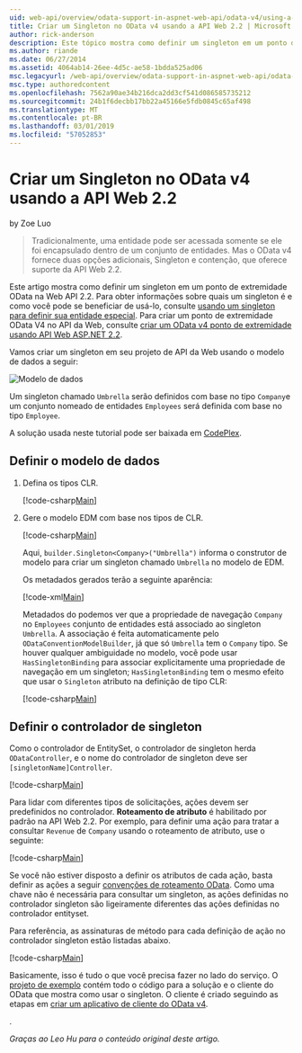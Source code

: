 ```yaml
---
uid: web-api/overview/odata-support-in-aspnet-web-api/odata-v4/using-a-singleton-in-an-odata-endpoint-in-web-api-22
title: Criar um Singleton no OData v4 usando a API Web 2.2 | Microsoft Docs
author: rick-anderson
description: Este tópico mostra como definir um singleton em um ponto de extremidade OData na Web API 2.2.
ms.author: riande
ms.date: 06/27/2014
ms.assetid: 4064ab14-26ee-4d5c-ae58-1bdda525ad06
msc.legacyurl: /web-api/overview/odata-support-in-aspnet-web-api/odata-v4/using-a-singleton-in-an-odata-endpoint-in-web-api-22
msc.type: authoredcontent
ms.openlocfilehash: 7562a90ae34b216dca2dd3cf541d086585735212
ms.sourcegitcommit: 24b1f6decbb17bb22a45166e5fdb0845c65af498
ms.translationtype: MT
ms.contentlocale: pt-BR
ms.lasthandoff: 03/01/2019
ms.locfileid: "57052853"
---
```

<a name="create-a-singleton-in-odata-v4-using-web-api-22"></a>Criar um Singleton no OData v4 usando a API Web 2.2
====================
by Zoe Luo

> Tradicionalmente, uma entidade pode ser acessada somente se ele foi encapsulado dentro de um conjunto de entidades. Mas o OData v4 fornece duas opções adicionais, Singleton e contenção, que oferece suporte da API Web 2.2.


Este artigo mostra como definir um singleton em um ponto de extremidade OData na Web API 2.2. Para obter informações sobre quais um singleton é e como você pode se beneficiar de usá-lo, consulte [usando um singleton para definir sua entidade especial](https://blogs.msdn.com/b/odatateam/archive/2014/03/05/use-singleton-to-define-your-special-entity.aspx). Para criar um ponto de extremidade OData V4 no API da Web, consulte [criar um OData v4 ponto de extremidade usando API Web ASP.NET 2.2](create-an-odata-v4-endpoint.md). 

Vamos criar um singleton em seu projeto de API da Web usando o modelo de dados a seguir:

![Modelo de dados](using-a-singleton-in-an-odata-endpoint-in-web-api-22/_static/image1.png)

Um singleton chamado `Umbrella` serão definidos com base no tipo `Company`e um conjunto nomeado de entidades `Employees` será definida com base no tipo `Employee`.

A solução usada neste tutorial pode ser baixada em [CodePlex](http://aspnet.codeplex.com/sourcecontrol/latest#Samples/WebApi/OData/v4/ODataSingletonSample/).

## <a name="define-the-data-model"></a>Definir o modelo de dados

1. Defina os tipos CLR.

    [!code-csharp[Main](using-a-singleton-in-an-odata-endpoint-in-web-api-22/samples/sample1.cs)]
2. Gere o modelo EDM com base nos tipos de CLR.

    [!code-csharp[Main](using-a-singleton-in-an-odata-endpoint-in-web-api-22/samples/sample2.cs)]

    Aqui, `builder.Singleton<Company>("Umbrella")` informa o construtor de modelo para criar um singleton chamado `Umbrella` no modelo de EDM.

    Os metadados gerados terão a seguinte aparência:

    [!code-xml[Main](using-a-singleton-in-an-odata-endpoint-in-web-api-22/samples/sample3.xml)]

    Metadados do podemos ver que a propriedade de navegação `Company` no `Employees` conjunto de entidades está associado ao singleton `Umbrella`. A associação é feita automaticamente pelo `ODataConventionModelBuilder`, já que só `Umbrella` tem o `Company` tipo. Se houver qualquer ambiguidade no modelo, você pode usar `HasSingletonBinding` para associar explicitamente uma propriedade de navegação em um singleton; `HasSingletonBinding` tem o mesmo efeito que usar o `Singleton` atributo na definição de tipo CLR:

    [!code-csharp[Main](using-a-singleton-in-an-odata-endpoint-in-web-api-22/samples/sample4.cs)]

## <a name="define-the-singleton-controller"></a>Definir o controlador de singleton

Como o controlador de EntitySet, o controlador de singleton herda `ODataController`, e o nome do controlador de singleton deve ser `[singletonName]Controller`.

[!code-csharp[Main](using-a-singleton-in-an-odata-endpoint-in-web-api-22/samples/sample5.cs)]

Para lidar com diferentes tipos de solicitações, ações devem ser predefinidos no controlador. **Roteamento de atributo** é habilitado por padrão na API Web 2.2. Por exemplo, para definir uma ação para tratar a consultar `Revenue` de `Company` usando o roteamento de atributo, use o seguinte:

[!code-csharp[Main](using-a-singleton-in-an-odata-endpoint-in-web-api-22/samples/sample6.cs)]

Se você não estiver disposto a definir os atributos de cada ação, basta definir as ações a seguir [convenções de roteamento OData](../odata-routing-conventions.md). Como uma chave não é necessária para consultar um singleton, as ações definidas no controlador singleton são ligeiramente diferentes das ações definidas no controlador entityset.

Para referência, as assinaturas de método para cada definição de ação no controlador singleton estão listadas abaixo.

[!code-csharp[Main](using-a-singleton-in-an-odata-endpoint-in-web-api-22/samples/sample7.cs)]

Basicamente, isso é tudo o que você precisa fazer no lado do serviço. O [projeto de exemplo](http://aspnet.codeplex.com/sourcecontrol/latest#Samples/WebApi/OData/v4/ODataSingletonSample/) contém todo o código para a solução e o cliente do OData que mostra como usar o singleton. O cliente é criado seguindo as etapas em [criar um aplicativo de cliente do OData v4](create-an-odata-v4-client-app.md).

. 

*Graças ao Leo Hu para o conteúdo original deste artigo.*
